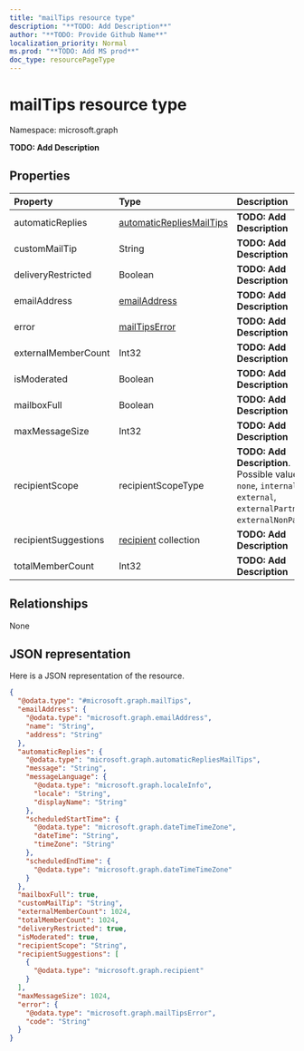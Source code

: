 ```yaml
---
title: "mailTips resource type"
description: "**TODO: Add Description**"
author: "**TODO: Provide Github Name**"
localization_priority: Normal
ms.prod: "**TODO: Add MS prod**"
doc_type: resourcePageType
---
```


# mailTips resource type


Namespace: microsoft.graph

**TODO: Add Description**

## Properties
|Property|Type|Description|
|:---|:---|:---|
|automaticReplies|[automaticRepliesMailTips](../resources/automaticrepliesmailtips.md)|**TODO: Add Description**|
|customMailTip|String|**TODO: Add Description**|
|deliveryRestricted|Boolean|**TODO: Add Description**|
|emailAddress|[emailAddress](../resources/emailaddress.md)|**TODO: Add Description**|
|error|[mailTipsError](../resources/mailtipserror.md)|**TODO: Add Description**|
|externalMemberCount|Int32|**TODO: Add Description**|
|isModerated|Boolean|**TODO: Add Description**|
|mailboxFull|Boolean|**TODO: Add Description**|
|maxMessageSize|Int32|**TODO: Add Description**|
|recipientScope|recipientScopeType|**TODO: Add Description**. Possible values are: `none`, `internal`, `external`, `externalPartner`, `externalNonPartner`.|
|recipientSuggestions|[recipient](../resources/recipient.md) collection|**TODO: Add Description**|
|totalMemberCount|Int32|**TODO: Add Description**|

## Relationships
None

## JSON representation
Here is a JSON representation of the resource.
<!-- {
  "blockType": "resource",
  "@odata.type": "microsoft.graph.mailTips"
}
-->
``` json
{
  "@odata.type": "#microsoft.graph.mailTips",
  "emailAddress": {
    "@odata.type": "microsoft.graph.emailAddress",
    "name": "String",
    "address": "String"
  },
  "automaticReplies": {
    "@odata.type": "microsoft.graph.automaticRepliesMailTips",
    "message": "String",
    "messageLanguage": {
      "@odata.type": "microsoft.graph.localeInfo",
      "locale": "String",
      "displayName": "String"
    },
    "scheduledStartTime": {
      "@odata.type": "microsoft.graph.dateTimeTimeZone",
      "dateTime": "String",
      "timeZone": "String"
    },
    "scheduledEndTime": {
      "@odata.type": "microsoft.graph.dateTimeTimeZone"
    }
  },
  "mailboxFull": true,
  "customMailTip": "String",
  "externalMemberCount": 1024,
  "totalMemberCount": 1024,
  "deliveryRestricted": true,
  "isModerated": true,
  "recipientScope": "String",
  "recipientSuggestions": [
    {
      "@odata.type": "microsoft.graph.recipient"
    }
  ],
  "maxMessageSize": 1024,
  "error": {
    "@odata.type": "microsoft.graph.mailTipsError",
    "code": "String"
  }
}
```


